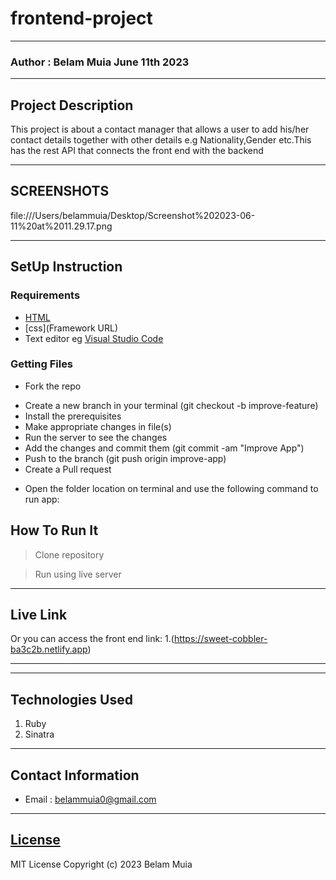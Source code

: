 # frontend-project
*****
### Author : Belam Muia June 11th 2023
****
## Project Description
This project is about a contact manager that allows a user to add his/her contact details together with other details e.g Nationality,Gender etc.This has the rest API that connects the front end with the backend
******

## SCREENSHOTS
file:///Users/belammuia/Desktop/Screenshot%202023-06-11%20at%2011.29.17.png
********
## SetUp Instruction
### Requirements
* [HTML](html.com)
* [css](Framework URL)
* Text editor eg [Visual Studio Code](https://code.visualstudio.com/download)


### Getting Files
* Fork the repo
- Create a new branch in your terminal (git checkout -b improve-feature)
- Install the prerequisites
- Make appropriate changes in file(s)
- Run the server to see the changes
- Add the changes and commit them (git commit -am "Improve App")
- Push to the branch (git push origin improve-app)
- Create a Pull request
* Open the folder location on terminal and use the following command to run app:

## How To Run It
>  Clone repository

> Run using live server
*****
## Live Link
Or you can access the front end link:
1.(https://sweet-cobbler-ba3c2b.netlify.app)

*****
*****
## Technologies Used
1. Ruby
2. Sinatra
*****
## Contact Information
* Email : belammuia0@gmail.com
*****
## [License](LICENSE)
MIT License
Copyright (c) 2023 Belam Muia